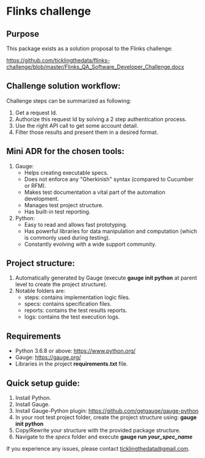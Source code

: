 # Flinks challenge

## Purpose

This package exists as a solution proposal to the Flinks challenge:

https://github.com/ticklingthedata/flinks-challenge/blob/master/Flinks_QA_Software_Developer_Challenge.docx

## Challenge solution workflow:

Challenge steps can be summarized as following:

1. Get a request Id.
2. Authorize this request Id by solving a 2 step authentication process.
3. Use the right API call to get some account detail.
4. Filter those results and present them in a desired format.

## Mini ADR for the chosen tools:

1. Gauge: 
   - Helps creating executable specs. 
   - Does not enforce any "Gherkinish" syntax (compared to Cucumber or RFM). 
   - Makes test documentation a vital part of the automation development.
   - Manages test project structure.
   - Has built-in test reporting.
2. Python: 
   - Easy to read and allows fast prototyping. 
   - Has powerful libraries for data manipulation and computation (which is commonly used during testing).
   - Constantly evolving with a wide support community.

## Project structure:

1. Automatically generated by Gauge (execute **gauge init python** at parent level to create the project structure).
2. Notable folders are:
   - steps: contains implementation logic files.
   - specs: contains specification files.
   - reports: contains the test results reports.
   - logs: contains the test execution logs.

## Requirements

- Python 3.6.8 or above: https://www.python.org/
- Gauge: https://gauge.org/
- Libraries in the project **requirements.txt** file.

## Quick setup guide:

1. Install Python.
2. Install Gauge.
3. Install Gauge-Python plugin: https://github.com/getgauge/gauge-python
4. In your root test project folder, create the project structure using: **gauge init python**
5. Copy/Rewrite your structure with the provided package structure.
6. Navigate to the *specs* folder and execute **gauge run *your_spec_name*** 

If you experience any issues, please contact ticklingthedata@gmail.com.